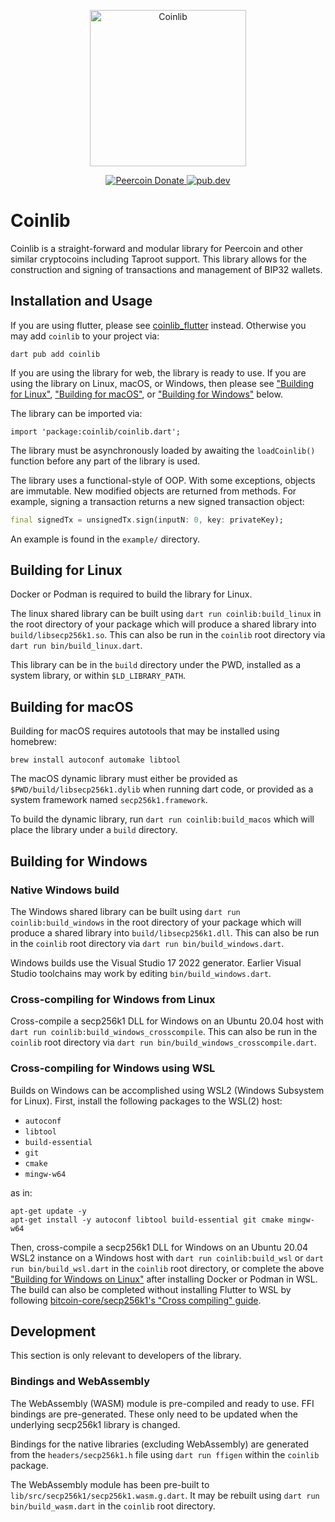 <p align="center">
  <img
    src="https://raw.githubusercontent.com/peercoin/coinlib/master/logo.svg"
    alt="Coinlib"
    width="250px"
  >
</p>

<p align="center">
  <a href="https://chainz.cryptoid.info/ppc/address.dws?p77CZFn9jvg9waCzKBzkQfSvBBzPH1nRre">
    <img src="https://badgen.net/badge/peercoin/Donate/green?icon=https://raw.githubusercontent.com/peercoin/media/84710cca6c3c8d2d79676e5260cc8d1cd729a427/Peercoin%202020%20Logo%20Files/01.%20Icon%20Only/Inside%20Circle/Transparent/Green%20Icon/peercoin-icon-green-transparent.svg" alt="Peercoin Donate">
  </a>
  <a href="https://pub.dev/packages/coinlib">
    <img alt="pub.dev" src="https://img.shields.io/pub/v/coinlib?logo=dart&label=pub.dev">
  </a>
</p>

# Coinlib

Coinlib is a straight-forward and modular library for Peercoin and other similar
cryptocoins including Taproot support. This library allows for the construction
and signing of transactions and management of BIP32 wallets.

## Installation and Usage

If you are using flutter, please see
[coinlib_flutter](https://pub.dev/packages/coinlib_flutter) instead. Otherwise
you may add `coinlib` to your project via:

```
dart pub add coinlib
```

If you are using the library for web, the library is ready to use. If you are
using the library on Linux, macOS, or Windows, then please see
["Building for Linux"](#building-for-linux),
["Building for macOS"](#building-for-macos), or 
["Building for Windows"](#building-for-windows) below.

The library can be imported via:

```
import 'package:coinlib/coinlib.dart';
```

The library must be asynchronously loaded by awaiting the `loadCoinlib()`
function before any part of the library is used.

The library uses a functional-style of OOP. With some exceptions, objects are
immutable. New modified objects are returned from methods. For example, signing
a transaction returns a new signed transaction object:

```dart
final signedTx = unsignedTx.sign(inputN: 0, key: privateKey);
```

An example is found in the `example/` directory.

## Building for Linux

Docker or Podman is required to build the library for Linux.

The linux shared library can be built using `dart run coinlib:build_linux` in
the root directory of your package which will produce a shared library into
`build/libsecp256k1.so`. This can also be run in the `coinlib` root directory
via `dart run bin/build_linux.dart`.

This library can be in the `build` directory under the PWD, installed as a
system library, or within `$LD_LIBRARY_PATH`.

## Building for macOS

Building for macOS requires autotools that may be installed using homebrew:

```
brew install autoconf automake libtool
```

The macOS dynamic library must either be provided as
`$PWD/build/libsecp256k1.dylib` when running dart code, or provided as a system
framework named `secp256k1.framework`.

To build the dynamic library, run `dart run coinlib:build_macos` which will
place the library under a `build` directory.

## Building for Windows

### Native Windows build

The Windows shared library can be built using `dart run coinlib:build_windows` in
the root directory of your package which will produce a shared library into
`build/libsecp256k1.dll`.  This can also be run in the `coinlib` root directory
via `dart run bin/build_windows.dart`.

Windows builds use the Visual Studio 17 2022 generator.  Earlier Visual Studio
toolchains may work by editing `bin/build_windows.dart`.

### Cross-compiling for Windows from Linux

Cross-compile a secp256k1 DLL for Windows on an Ubuntu 20.04 host with
`dart run coinlib:build_windows_crosscompile`. This can also be run in the
`coinlib` root directory via `dart run bin/build_windows_crosscompile.dart`.

### Cross-compiling for Windows using WSL

Builds on Windows can be accomplished using WSL2 (Windows Subsystem for Linux).
First, install the following packages to the WSL(2) host:

 - `autoconf`
 - `libtool`
 - `build-essential`
 - `git`
 - `cmake`
 - `mingw-w64`

as in:

```
apt-get update -y
apt-get install -y autoconf libtool build-essential git cmake mingw-w64
```

Then, cross-compile a secp256k1 DLL for Windows on an Ubuntu 20.04 WSL2 instance
on a Windows host with `dart run coinlib:build_wsl` or
`dart run bin/build_wsl.dart` in the `coinlib` root directory, or complete the
above ["Building for Windows on Linux"](#building-for-windows-on-linux) after
installing Docker or Podman in WSL. The build can also be completed without
installing Flutter to WSL by following
[bitcoin-core/secp256k1's "Cross compiling" guide](https://github.com/bitcoin-core/secp256k1?tab=readme-ov-file#cross-compiling).

## Development

This section is only relevant to developers of the library.

### Bindings and WebAssembly

The WebAssembly (WASM) module is pre-compiled and ready to use. FFI bindings
are pre-generated. These only need to be updated when the underlying secp256k1
library is changed.

Bindings for the native libraries (excluding WebAssembly) are generated from the
`headers/secp256k1.h` file using `dart run ffigen` within the `coinlib` package.

The WebAssembly module has been pre-built to
`lib/src/secp256k1/secp256k1.wasm.g.dart`. It may be rebuilt using `dart run
bin/build_wasm.dart` in the `coinlib` root directory.
